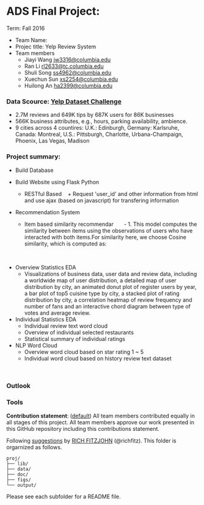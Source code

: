 # ADS Final Project: 

Term: Fall 2016

+ Team Name:
+ Projec title: Yelp Review System
+ Team members
	+ Jiayi Wang jw3316@columbia.edu
	+ Ran Li rl2633@tc.columbia.edu
	+ Shuli Song ss4962@columbia.edu
	+ Xuechun Sun xs2254@columbia.edu
	+ Huilong An ha2399@columbia.edu
	
### Data Scource: [Yelp Dataset Challenge](https://www.yelp.com/dataset_challenge)
      
  + 2.7M reviews and 649K tips by 687K users for 86K businesses
  + 566K business attributes, e.g., hours, parking availability, ambience.
  + 9 cities across 4 countires: U.K.: Edinburgh, Germany: Karlsruhe, Canada: Montreal, U.S.: Pittsburgh, Charlotte, Urbana-Champaign, Phoenix, Las Vegas, Madison


### Project summary: 

  + Build Database 
  
  
  + Build Website using Flask Python
    + RESTful Based 
    + Request 'user_id' and other information from html and use ajax (based on javascript) for transfering information
  
  + Recommendation System
    + Item based similarity recommendar
       - 1. This model computes the similarity between items using the observations of users who have interacted with both items.For similarity here, we choose Cosine similarity, which is computed as:
      
  
  + Overview Statistics EDA
     + Visualizations of business data, user data and review data, including a worldwide map of user distribution, a detailed map of user distribution by city, an animated donut plot of register users by year, a bar plot of top5 cuisine type by city, a stacked plot of rating distribution by city, a correlation heatmap of review frequency and number of fans and an interactive chord diagram between type of votes and average review.
  + Individual Statistics EDA
    + Individual review text word cloud
    + Overview of individual selected restaurants 
    + Statistical summary of individual ratings 
  + NLP Word Cloud
    + Overview word cloud based on star rating 1 ~ 5
    + Individual word cloud based on history review text dataset
  
  
  
  
### Outlook

### Tools

	
**Contribution statement**: ([default](doc/a_note_on_contributions.md)) All team members contributed equally in all stages of this project. All team members approve our work presented in this GitHub repository including this contributions statement. 

Following [suggestions](http://nicercode.github.io/blog/2013-04-05-projects/) by [RICH FITZJOHN](http://nicercode.github.io/about/#Team) (@richfitz). This folder is orgarnized as follows.

```
proj/
├── lib/
├── data/
├── doc/
├── figs/
└── output/
```

Please see each subfolder for a README file.
